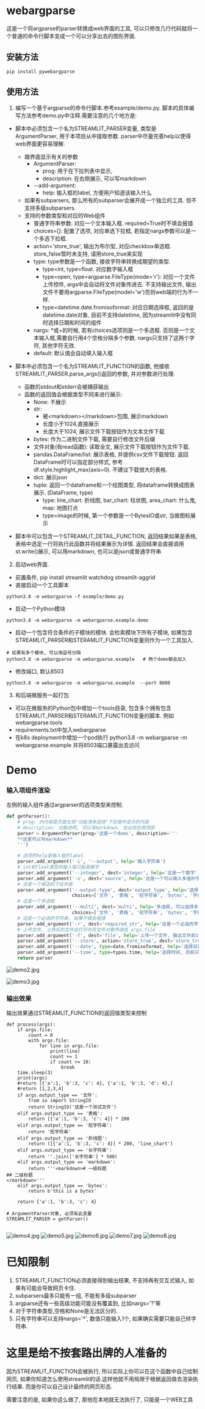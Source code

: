 # webargparse

这是一个将argparse的parser转换成web界面的工具, 可以只修改几行代码就将一个普通的命令行脚本变成一个可以分享出去的图形界面.

## 安装方法

```
pip install pywebargparse
```

## 使用方法

1. 编写一个基于argparse的命令行脚本.参考example/demo.py. 脚本的具体编写方法参考demo.py中注释.需要注意的几个地方是:

* 脚本中必须包含一个名为STREAMLIT_PARSER变量, 类型是ArgumentParser, 用于本项目从中提取参数. parser中尽量完善help以使得web界面更容易理解.

  * 跟界面显示有关的参数
    * ArgumentParser:
      * prog: 用于在下拉列表中显示,
      * description: 在右侧展示, 可以写markdown
    * --add-argument:
      * help: 输入框的label, 方便用户知道该输入什么
  * 如果有subparsers, 那么所有的subparser会展开成一个独立的工具. 但不支持多级subparsers.
  * 支持的参数类型和对应的Web组件
    * 普通字符串参数: 对应一个文本输入框.  required=True时不填会报错
    * choices=[]: 配置了选项, 对应单选下拉框, 若指定nargs参数可以是一个多选下拉框.
    * action='store_true', 输出为布尔型, 对应checkbox单选框. store_false暂时未支持, 请用store_true来实现
    * type: type参数是一个函数, 接收字符串转换成期望的类型.
      * type=int, type=float. 对应数字输入框
      * type=open, type=argparse.FileType(mode='r'): 对应一个文件上传控件, args中会自动将文件对象传进去. 不支持输出文件, 输出文件不要用argparse.FileType(model='w')否则web端的行为不一样.
      * type=datetime.date.fromisoformat: 对应日期选择框, 返回的是datetime.date对象, 目前不支持datetime, 因为streamlit中没有同时选择日期和时间的组件
    * nargs: *或+的时候, 若有choices选项则是一个多选框. 否则是一个文本输入框,需要自行用4个空格分隔多个参数. nargs只支持了这两个字符, 其他字符无效.
    * default: 默认值会自动填入输入框
* 脚本中必须包含一个名为STREAMLIT_FUNCTION的函数, 他接收STREAMLIT_PARSER.parse_args()返回的参数, 并对参数进行处理.

  * 函数的stdout和stderr会被捕获输出
  * 函数的返回值会根据类型不同来进行展示:
    * None: 不展示
    * str:
      * 被&lt;markdown>&lt;/markdown>包围, 展示markdown
      * 长度小于1024,直接展示
      * 长度大于1024, 展示文件下载按钮作为文本文件下载
    * bytes: 作为二进制文件下载, 需要自行修改文件后缀
    * 文件对象(有read函数): 读取全文, 展示文件下载按钮作为文件下载.
    * pandas.DataFrame/list: 展示表格, 并提供csv文件下载按钮. 返回DataFrame时可以指定部分样式, 参考df.style.highlight_max(axis=0). 不建议下载很大的表格.
    * dict: 展示json
    * tuple: 返回一个dataframe和一个绘图类型, 将dataframe转换成图表展示. (DataFrame, type)
      * type: line_chart: 折线图, bar_chart: 柱状图, area_chart: 什么鬼, map: 地图打点
      * type=image的时候, 第一个参数是一个BytesIO或str, 当做图标展示
* 脚本中可以包含一个STREAMLIT_DETAIL_FUNCTION, 返回结果如果是表格, 表格中选定一行将执行此函数并将结果展示为详情. 返回结果会直接调用st.write()展示, 可以用markdown, 也可以是json或普通字符串

2. 启动web界面.

* 前置条件, pip install streamlit watchdog streamlit-aggrid
* 直接启动一个工具脚本

```
python3.8 -m webargparse -f example/demo.py
```

* 启动一个Python模块

```
python3.8 -m webargparse -m webargparse.example.demo
```

* 启动一个包含符合条件的子模块的模块.  会检索模块下所有子模块, 如果包含STREAMLIT_PARSER和STERAMLIT_FUNCTION变量则作为一个工具加入.

```
# 如果有多个模块, 可以用逗号分隔
python3.8 -m webargparse -m webargparse.example   # 两个demo都会加入
```

* 修改端口, 默认8503

```
python3.8 -m webargparse -m webargparse.example  --port 8080
```

3. 和后端微服务一起打包

* 可以在微服务的Python包中增加一个tools目录, 包含多个拥有包含STREAMLIT_PARSER和STERAMLIT_FUNCTION变量的脚本. 例如webargparse.tools
* requirements.txt中加入webargparse
* 在k8s deployment中增加一个pod执行 python3.8 -m webargparse -m webargparse.example 并将8503端口暴露出去访问

# Demo

### 输入项组件渲染

左侧的输入组件通过argparser的选项类型来控制.

```python
def getParser():
    # prog: 的内容是页面左侧"功能清单选择"下拉框中显示的内容
    # description: 功能说明, 可以写markdown, 会出现右侧顶部
    parser = ArgumentParser(prog='这是一个demo', description='''
    **这里可以写markdown**
    ''')

    # 选项的help是输入框的label
    parser.add_argument('-i', '--output', help='输入字符串')
    # int和float类型的输入框只能是数字
    parser.add_argument('--integer', dest='integer', help='这是一个数字', type=int)
    parser.add_argument('-s', dest='source', help='这是一个可以输入多值的字符串', nargs='*', default=['a', 'b'])
    # 这是一个单选的下拉列表
    parser.add_argument('--output-type', dest='output_type', help='选择返回结果类型, 测试工具输出结果样式', 
                        choices=['文件', '表格', '短字符串', 'bytes', '字典', '短字符串', '长字符串', 'markdown', '折线图'], default='表格')
    # 这是一个多选框
    parser.add_argument('--multi', dest='multi', help='多选框, 可以选择多个选项', nargs='+' , default=['表格', '文件'],
                        choices=['文件', '表格', '短字符串', 'bytes', '字典', '短字符串', '长字符串', 'markdown', '折线图'])
    # 这是一个必选的字符串, 如果不填会报错
    parser.add_argument('-r', dest='required_str', help='这是一个必选的字符串, 不填会报错', required=True)
    # 上传文件, 上传后的文件会打开并将文件对象传递给 args.file
    parser.add_argument('-f', dest='file', help='上传一个文件, 输出文件前10行', type=argparse.FileType(mode='r', encoding='utf-8'))
    parser.add_argument('--store', action='store_true', dest='store_true', help='单选框')
    parser.add_argument('--date', type=date.fromisoformat, help='选择日期')
    parser.add_argument('--time', type=types.time, help='选择时间, 目前只能分别得到时间后拼接在一起')
    return parser
```

![demo2.jpg](image/README/demo2.jpg)

![demo3.jpg](image/README/demo3.jpg)

### 输出效果

输出效果通过STREAMLIT_FUNCTION的返回值类型来控制

```
def process(args):
    if args.file:
        count = 0
        with args.file:
            for line in args.file:
                print(line)
                count += 1
                if count >= 10:
                    break
    time.sleep(3)
    print(args)
    #return [{'a':1, 'b':3, 'c': 4}, {'a':1, 'b':3, 'd': 4},]
    #return [1,2,3,4]
    if args.output_type == '文件':
        from io import StringIO
        return StringIO('这是一个测试文件')
    elif args.output_type == '表格':
        return [{'a':1, 'b':3, 'c': 4}] * 200
    elif args.output_type == '短字符串':
        return '短字符串'
    elif args.output_type == '折线图':
        return ([{'a':1, 'b':3, 'c': 4}] * 200, 'line_chart')
    elif args.output_type == '长字符串':
        return ''.join(['长字符串'] * 500)
    elif args.output_type == 'markdown':
        return '''<markdown># 一级标题
## 二级标题  
</markdown>'''
    elif args.output_type == 'bytes':
        return b'this is a bytes'
  
    return {'a':1, 'b':3, 'c': 4}
  
# ArgumentParser对象, 必须有此变量
STREAMLIT_PARSER = getParser()


```

![demo4.jpg](image/README/demo4.jpg "必选项")
![demo5.jpg](image/README/demo5.jpg "必选项")
![demo6.jpg](image/README/demo6.jpg "必选项")
![demo7.jpg](image/README/demo7.jpg "必选项")
![demo8.jpg](image/README/demo8.jpg "必选项")


# 已知限制

1. STREAMLIT_FUNCTION必须直接得到输出结果, 不支持再有交互式输入, 如果有可能会导致网页卡住.
2. subparsers最多只能有一组, 不能有多级subparser
3. argparse还有一些高级功能可能没有覆盖到, 比如nargs='?'等
4. 对于字符串类型,空格和None是无法区分的.
5. 只有字符串可以支持nargs='*', 数值只能输入1个, 如果确实需要只能自己转字符串.

# 这里是给不按套路出牌的人准备的

因为STREAMLIT_FUNCTION会被执行, 所以实际上你可以在这个函数中自己绘制网页, 如果你知道怎么使用streamlit的话.这样他就不用局限于根据返回值去渲染执行结果.  而是你可以自己设计最终的网页形态.

需要注意的是, 如果你这么做了, 那他在本地就无法执行了, 只能是一个WEB工具
